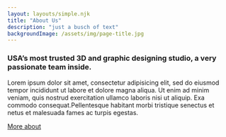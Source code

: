 ```yaml
---
layout: layouts/simple.njk
title: "About Us"
description: "just a busch of text"
backgroundImage: /assets/img/page-title.jpg
---
```


### USA’s most trusted 3D and graphic designing studio, a very passionate team inside.

Lorem ipsum dolor sit amet, consectetur adipisicing elit, sed do eiusmod tempor incididunt ut labore et dolore magna aliqua. Ut enim ad minim veniam, quis nostrud exercitation ullamco laboris nisi ut aliquip.
Exa commodo consequat.Pellentesque habitant morbi tristique senectus et netus et malesuada fames ac turpis egestas.</p>

<a href="#" class="button">More about</a>
